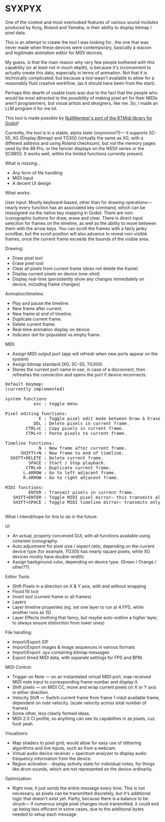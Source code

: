 # SYXPYX
One of the coolest and most overlooked features of various sound modules produced by Korg, Roland and Yamaha, is their ability to display bitmap / pixel data.

This is an attempt to create the tool I was looking for.. the one that was never made when these devices were contemporary, basically a wacom and legitimate animation editor for MIDI devices.

My guess, is that the main reason why very few people bothered with this capability (or at least not in much depth), is because it's inconvenient to actually create this data, especially in terms of animation. Not that it is technically complicated, but because a tool wasn't available to allow for a reasonably fluid creative workflow, (as it should have been from the start). 

Perhaps this dearth of usable tools was due to the fact that the people who would be most attracted to the possibility of making pixel art for their MIDIs aren't programmers, but visual artists and designers, like me. So, I made an LLM program it for me lol. 

This tool is made possible by [NullMember's port of the RTMidi library for Godot](https://github.com/NullMember/godot-rtmidi/releases)!

Currently, the tool is in a stable, alpha state (oxymoron?!)— it supports SC-55, XG (Display:Bitmap) and TG300 (virtually the same as XG, with a different address and using Roland checksum), but not the memory pages used by the 88 Pro, or the fancier displays on the NS5X series or the SC8850. It works well, within the limited functions currently present.

What is *missing...*

- Any form of file handling
- MIDI input
- A decent UI design

What works:

User input:
Mostly keyboard-based, other than for drawing operations— nearly every function has an associated key command, which can be reassigned via the native key mapping in Godot.
There are non-iconographic buttons for draw, erase and clear. 
There is direct input selection for frames on the timeline, as well as the ability to move between them with the arrow keys. 
You can scroll the frames with a fairly janky scrollbar, but the scroll position will also advance to reveal non-visible frames, once the current frame exceeds the bounds of the visible area.

Drawing:
- Draw pixel tool
- Erase pixel tool
- Clear all pixels from current frame (does not delete the frame)
- Display current pixels on device (one-shot)
- Display real-time (persistently show any changes immediately on device, including frame changes)
  
Animation/timeline:
- Play and pause the timeline.
- New frame after current.
- New frame at end of timeline.
- Duplicate current frame.
- Delete current frame.
- Real-time animation display on device.
- Indicator dot for populated vs empty frame.

MIDI
- Assign MIDI output port (app will refresh when new ports appear on the system)
- Assign bitmap standard (XG, SC-55, TG300)
- Stores the current port name in use, in case of a disconnect, then refreshes the connection and opens the port if device reconnects.

<pre>
Default Keymap:
(currently implemented)

system functions
           esc : toggle menu

Pixel editing functions:
             E : Toggle pixel edit mode between Draw & Erase.
           DEL : Delete pixels in current frame.
        CTRL+C : Copy pixels in current frame.
        CTRL+V : Paste pixels to current frame.

Timeline functions:
             N : New frame after current frame.
      SHIFTt+N : New frame to end of timeline.
  SHIFT+DELETE : Delete current frame.
         SPACE : Start / Stop playback.
        CTRL+D : Duplicate current frame.
       L.ARROW : Go to left adjacent frame.
       R.ARROW : Go to right adjacent frame.

MIDI functions:
         ENTER : Transmit pixels in current frame.
   SHIFT+ENTER : Toggle MIDI pixel mirror— this transmits all pixel/frame changes to device in real-time. (wacom mode)
   SHIFT+SPACE : Toggle MIDI timeline mirror— transmits only timeline output to device as it plays.
   </pre>


What I intend/hope for this to do in the future:

UI
- An actual, properly conceived GUI, with all functions available using coherent iconography.
- Auto adjustment for pixel size / aspect ratio, depending on the current device type (for example, TG300 has nearly square pixels, while XG devices mostly have double-width).
- Assign background color, depending on device type. (Green / Orange / other??).

Editor Tools:
- Shift Pixels in a direction on X & Y axis, with and without wrapping
- Flood fill tool
- Invert tool (current frame or all frames)
- Layers
- Layer timeline properties (eg. set one layer to run at 4 FPS, while another runs as 15)
- Layer Effects (nothing that fancy, but maybe auto-outline a higher layer, to always ensure distinction from lower ones)
  
File handling:
- Import/Export GIF
- Import/Export images & image sequences in various formats
- Import/Export .syx containing bitmap messages
- Export timed MIDI data, with *separate* settings for FPS and BPM.
  
MIDI Control:
- Trigger on Note — on an instantiated virtual MIDI port, map received MIDI note input to corresponding frame number and display it.
- Shift pixels — on MIDI CC, move and wrap current pixels on X or Y axis in either direction.
- Velocity Shift — Switch current frame from frame 1->last available frame, dependent on note velocity. (scale velocity across total number of frames)
- Some other, less clearly formed ideas.
- MIDI 2.0 CI profile, so anything can see its capabilties in ze pixels, cuz fuck yeah.

Visualizers:
- Map shaders to pixel grid; would allow for easy use of dithering algorithms and live inputs, such as from a webcam.
- Virtual audio device receiver + spectrum analyzer to display audio frequency information from the device.
- Region activation - display activity state for individual notes, for things like drum sounds, which are not represented on the device ordinarily.

Optimization:
- Right now, it just sends the entire message every time. This is not necessary, as pixels can be transmitted discretely, but it's additional logic that doesn't exist yet. Partly, because there is a balance to be struck— if numerous single pixel changes must transmitted, it could end up being less efficient in some cases, due to the additional bytes needed to setup each message.
